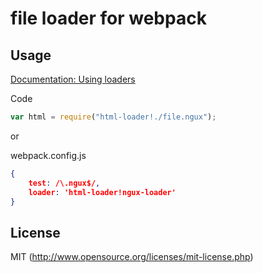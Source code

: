 # file loader for webpack

## Usage

[Documentation: Using loaders](http://webpack.github.io/docs/using-loaders.html)

Code
``` javascript
var html = require("html-loader!./file.ngux");
```

or

webpack.config.js
```json
{
    test: /\.ngux$/,
    loader: 'html-loader!ngux-loader'
}
```

## License

MIT (http://www.opensource.org/licenses/mit-license.php)
